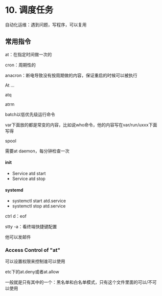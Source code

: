 # 10. 调度任务

自动化运维：遇到问题，写程序，可以复用



## 常用指令

at：在指定时间做一次的

cron：周期性的

anacron：断电导致没有按周期做的内容，保证重启的时候可以被执行

At ...

atq

atrm

batch以低优先级运行命令



var下面放的都是常变的内容，比如说who命令，他的内容写在var/run/uxxx下面写得



spool



需要at daemon，每分钟检查一次



#### init

- Service atd start
- Service atd stop

#### systemd

- systemctl start atd.service
- systemctl stop atd.service



ctrl d：eof

stty -a：看终端快捷键配置



他可以发邮件



### Access Control of "at"

可以设置权限来控制谁可以使用



etc下的at.deny或者at.allow

一般就是只有其中的一个：黑名单和白名单模式，只有这个文件里面的可以/不可以使用

